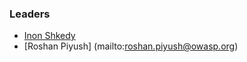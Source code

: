 ### Leaders
* [Inon Shkedy](mailto:inon.shkedy@owasp.org)
* [Roshan Piyush] (mailto:roshan.piyush@owasp.org) 
